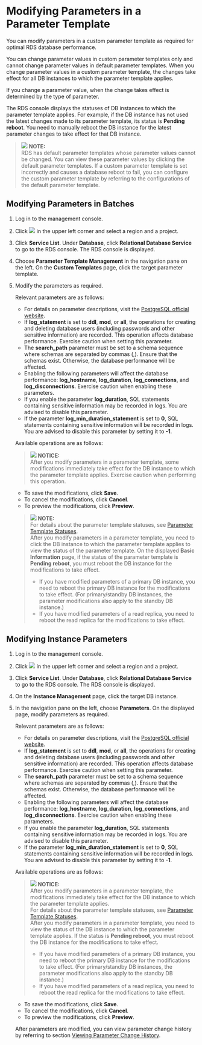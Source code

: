 # Modifying Parameters in a Parameter Template<a name="en-us_topic_pg_configuration"></a>

You can modify parameters in a custom parameter template as required for optimal RDS database performance.

You can change parameter values in custom parameter templates only and cannot change parameter values in default parameter templates. When you change parameter values in a custom parameter template, the changes take effect for all DB instances to which the parameter template applies.

If you change a parameter value, when the change takes effect is determined by the type of parameter.

The RDS console displays the statuses of DB instances to which the parameter template applies. For example, if the DB instance has not used the latest changes made to its parameter template, its status is  **Pending reboot**. You need to manually reboot the DB instance for the latest parameter changes to take effect for that DB instance.

>![](/images/icon-note.gif) **NOTE:**   
>RDS has default parameter templates whose parameter values cannot be changed. You can view these parameter values by clicking the default parameter templates. If a custom parameter template is set incorrectly and causes a database reboot to fail, you can configure the custom parameter template by referring to the configurations of the default parameter template.  

## Modifying Parameters in Batches<a name="section11158153171920"></a>

1.  Log in to the management console.
2.  Click  ![](figures/region.png)  in the upper left corner and select a region and a project.
3.  Click  **Service List**. Under  **Database**, click  **Relational Database Service**  to go to the RDS console. The RDS console is displayed.
4.  Choose  **Parameter Template Management**  in the navigation pane on the left. On the  **Custom Templates**  page, click the target parameter template.
5.  Modify the parameters as required.

    Relevant parameters are as follows:

    -   For details on parameter descriptions, visit the  [PostgreSQL official website](https://www.postgresql.org/docs/current/static/runtime-config.html).
    -   If  **log\_statement**  is set to  **ddl**,  **mod**, or  **all**, the operations for creating and deleting database users \(including passwords and other sensitive information\) are recorded. This operation affects database performance. Exercise caution when setting this parameter.
    -   The  **search\_path**  parameter must be set to a schema sequence where schemas are separated by commas \(,\). Ensure that the schemas exist. Otherwise, the database performance will be affected.
    -   Enabling the following parameters will affect the database performance:  **log\_hostname**,  **log\_duration**,  **log\_connections**, and  **log\_disconnections**. Exercise caution when enabling these parameters.
    -   If you enable the parameter  **log\_duration**, SQL statements containing sensitive information may be recorded in logs. You are advised to disable this parameter.
    -   If the parameter  **log\_min\_duration\_statement**  is set to  **0**, SQL statements containing sensitive information will be recorded in logs. You are advised to disable this parameter by setting it to  **-1**.

    Available operations are as follows:

    >![](/images/icon-notice.gif) **NOTICE:**   
    >After you modify parameters in a parameter template, some modifications immediately take effect for the DB instance to which the parameter template applies. Exercise caution when performing this operation.  

    -   To save the modifications, click  **Save**.
    -   To cancel the modifications, click  **Cancel**.
    -   To preview the modifications, click  **Preview**.

    >![](/images/icon-note.gif) **NOTE:**   
    >For details about the parameter template statuses, see  [Parameter Template Statuses](db-instance-statuses.md#sf14afc99d1fe4941b44ffca460288867).  
    >After you modify parameters in a parameter template, you need to click the DB instance to which the parameter template applies to view the status of the parameter template. On the displayed  **Basic Information**  page, if the status of the parameter template is  **Pending reboot**, you must reboot the DB instance for the modifications to take effect.  
    >-   If you have modified parameters of a primary DB instance, you need to reboot the primary DB instance for the modifications to take effect. \(For primary/standby DB instances, the parameter modifications also apply to the standby DB instance.\)  
    >-   If you have modified parameters of a read replica, you need to reboot the read replica for the modifications to take effect.  


## Modifying Instance Parameters<a name="section121732319191"></a>

1.  Log in to the management console.
2.  Click  ![](figures/region.png)  in the upper left corner and select a region and a project.
3.  Click  **Service List**. Under  **Database**, click  **Relational Database Service**  to go to the RDS console. The RDS console is displayed.
4.  On the  **Instance Management**  page, click the target DB instance.
5.  In the navigation pane on the left, choose  **Parameters**. On the displayed page, modify parameters as required.

    Relevant parameters are as follows:

    -   For details on parameter descriptions, visit the  [PostgreSQL official website](https://www.postgresql.org/docs/current/static/runtime-config.html).
    -   If  **log\_statement**  is set to  **ddl**,  **mod**, or  **all**, the operations for creating and deleting database users \(including passwords and other sensitive information\) are recorded. This operation affects database performance. Exercise caution when setting this parameter.
    -   The  **search\_path**  parameter must be set to a schema sequence where schemas are separated by commas \(,\). Ensure that the schemas exist. Otherwise, the database performance will be affected.
    -   Enabling the following parameters will affect the database performance:  **log\_hostname**,  **log\_duration**,  **log\_connections**, and  **log\_disconnections**. Exercise caution when enabling these parameters.
    -   If you enable the parameter  **log\_duration**, SQL statements containing sensitive information may be recorded in logs. You are advised to disable this parameter.
    -   If the parameter  **log\_min\_duration\_statement**  is set to  **0**, SQL statements containing sensitive information will be recorded in logs. You are advised to disable this parameter by setting it to  **-1**.

    Available operations are as follows:

    >![](/images/icon-notice.gif) **NOTICE:**   
    >After you modify parameters in a parameter template, the modifications immediately take effect for the DB instance to which the parameter template applies.  
    >For details about the parameter template statuses, see  [Parameter Template Statuses](db-instance-statuses.md#sf14afc99d1fe4941b44ffca460288867).  
    >After you modify parameters in a parameter template, you need to view the status of the DB instance to which the parameter template applies. If the status is  **Pending reboot**, you must reboot the DB instance for the modifications to take effect.  
    >-   If you have modified parameters of a primary DB instance, you need to reboot the primary DB instance for the modifications to take effect. \(For primary/standby DB instances, the parameter modifications also apply to the standby DB instance.\)  
    >-   If you have modified parameters of a read replica, you need to reboot the read replica for the modifications to take effect.  

    -   To save the modifications, click  **Save**.
    -   To cancel the modifications, click  **Cancel**.
    -   To preview the modifications, click  **Preview**.

    After parameters are modified, you can view parameter change history by referring to section  [Viewing Parameter Change History](viewing-parameter-change-history-(PosgreSQL).md).


